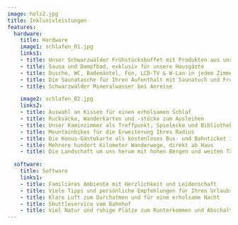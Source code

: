 ```yaml
---
image: holz2.jpg
title: Inklusivleistungen
features:
  hardware:
    title: Hardware
    image1: schlafen_01.jpg
    links1:
    - title: Unser Schwarzwälder Frühstücksbuffet mit Produkten aus unserer Umgebung
    - title: Sauna und Dampfbad, exklusiv für unsere Hausgäste
    - title: Dusche, WC, Bademäntel, Fön, LCD-TV & W-Lan in jedem Zimmer
    - title: Die Saunatasche für Ihren Aufenthalt mit Saunatuch und Frotteeslipper
    - title: Schwarzwälder Mineralwasser bei Anreise

    image2: schlafen_02.jpg
    links2:
    - title: Auswahl an Kissen für einen erholsamen Schlaf
    - title: Rucksäcke, Wanderkarten und -stöcke zum Ausleihen
    - title: Unser Kaminzimmer als Treffpunkt, Spielecke und Bibliothek
    - title: Mountainbikes für die Erweiterung Ihres Radius
    - title: Die Konus-Gästekarte als kostenloses Bus- und Bahnticket im gesamten Schwarzwald
    - title: Mehrere hundert Kilometer Wanderwege, direkt ab Haus
    - title: Die Landschaft um uns herum mit hohen Bergen und weiten Tälern, tiefen Schluchten, Weiden, bunte Wiesen, klare Seen und sprudelnden Bächen

  software:
    title: Software
    links1:
    - title: Familiäres Ambiente mit Herzlichkeit und Leidenschaft
    - title: Viele Tipps und persönliche Empfehlungen für Ihren Urlaubstag
    - title: Klare Luft zum Durchatmen und für eine erholsame Nacht
    - title: Shuttleservice vom Bahnhof
    - title: Viel Natur und ruhige Plätze zum Runterkommen und Abschalten
---
```


